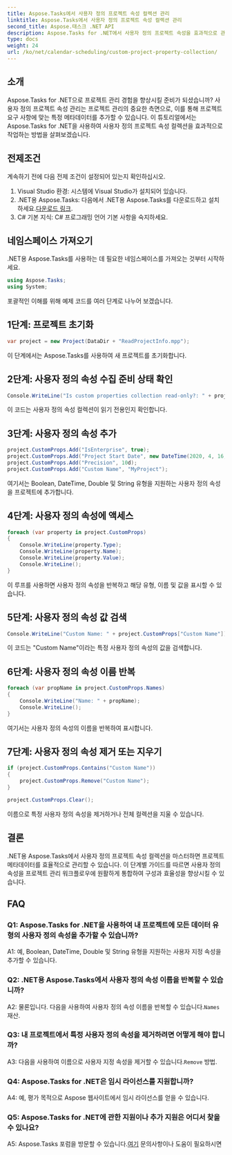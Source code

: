 ```yaml
---
title: Aspose.Tasks에서 사용자 정의 프로젝트 속성 컬렉션 관리
linktitle: Aspose.Tasks에서 사용자 정의 프로젝트 속성 컬렉션 관리
second_title: Aspose.태스크 .NET API
description: Aspose.Tasks for .NET에서 사용자 정의 프로젝트 속성을 효과적으로 관리하여 프로젝트 관리 경험을 향상시키는 방법을 알아보세요.
type: docs
weight: 24
url: /ko/net/calendar-scheduling/custom-project-property-collection/
---
```

## 소개

Aspose.Tasks for .NET으로 프로젝트 관리 경험을 향상시킬 준비가 되셨습니까? 사용자 정의 프로젝트 속성 관리는 프로젝트 관리의 중요한 측면으로, 이를 통해 프로젝트 요구 사항에 맞는 특정 메타데이터를 추가할 수 있습니다. 이 튜토리얼에서는 Aspose.Tasks for .NET을 사용하여 사용자 정의 프로젝트 속성 컬렉션을 효과적으로 작업하는 방법을 살펴보겠습니다.

## 전제조건

계속하기 전에 다음 전제 조건이 설정되어 있는지 확인하십시오.

1. Visual Studio 환경: 시스템에 Visual Studio가 설치되어 있습니다.
2.  .NET용 Aspose.Tasks: 다음에서 .NET용 Aspose.Tasks를 다운로드하고 설치하세요.[다운로드 링크](https://releases.aspose.com/tasks/net/).
3. C# 기본 지식: C# 프로그래밍 언어 기본 사항을 숙지하세요.

## 네임스페이스 가져오기

.NET용 Aspose.Tasks를 사용하는 데 필요한 네임스페이스를 가져오는 것부터 시작하세요.

```csharp
using Aspose.Tasks;
using System;


```

포괄적인 이해를 위해 예제 코드를 여러 단계로 나누어 보겠습니다.

## 1단계: 프로젝트 초기화

```csharp
var project = new Project(DataDir + "ReadProjectInfo.mpp");
```

이 단계에서는 Aspose.Tasks를 사용하여 새 프로젝트를 초기화합니다.

## 2단계: 사용자 정의 속성 수집 준비 상태 확인

```csharp
Console.WriteLine("Is custom properties collection read-only?: " + project.CustomProps.IsReadOnly);
```

이 코드는 사용자 정의 속성 컬렉션이 읽기 전용인지 확인합니다.

## 3단계: 사용자 정의 속성 추가

```csharp
project.CustomProps.Add("IsEnterprise", true);
project.CustomProps.Add("Project Start Date", new DateTime(2020, 4, 16, 8, 0, 0));
project.CustomProps.Add("Precision", 10d);
project.CustomProps.Add("Custom Name", "MyProject");
```

여기서는 Boolean, DateTime, Double 및 String 유형을 지원하는 사용자 정의 속성을 프로젝트에 추가합니다.

## 4단계: 사용자 정의 속성에 액세스

```csharp
foreach (var property in project.CustomProps)
{
    Console.WriteLine(property.Type);
    Console.WriteLine(property.Name);
    Console.WriteLine(property.Value);
    Console.WriteLine();
}
```

이 루프를 사용하면 사용자 정의 속성을 반복하고 해당 유형, 이름 및 값을 표시할 수 있습니다.

## 5단계: 사용자 정의 속성 값 검색

```csharp
Console.WriteLine("Custom Name: " + project.CustomProps["Custom Name"]);
```

이 코드는 "Custom Name"이라는 특정 사용자 정의 속성의 값을 검색합니다.

## 6단계: 사용자 정의 속성 이름 반복

```csharp
foreach (var propName in project.CustomProps.Names)
{
    Console.WriteLine("Name: " + propName);
    Console.WriteLine();
}
```

여기서는 사용자 정의 속성의 이름을 반복하여 표시합니다.

## 7단계: 사용자 정의 속성 제거 또는 지우기

```csharp
if (project.CustomProps.Contains("Custom Name"))
{
    project.CustomProps.Remove("Custom Name");
}

project.CustomProps.Clear();
```

이름으로 특정 사용자 정의 속성을 제거하거나 전체 컬렉션을 지울 수 있습니다.

## 결론

.NET용 Aspose.Tasks에서 사용자 정의 프로젝트 속성 컬렉션을 마스터하면 프로젝트 메타데이터를 효율적으로 관리할 수 있습니다. 이 단계별 가이드를 따르면 사용자 정의 속성을 프로젝트 관리 워크플로우에 원활하게 통합하여 구성과 효율성을 향상시킬 수 있습니다.

## FAQ

### Q1: Aspose.Tasks for .NET을 사용하여 내 프로젝트에 모든 데이터 유형의 사용자 정의 속성을 추가할 수 있습니까?

A1: 예, Boolean, DateTime, Double 및 String 유형을 지원하는 사용자 지정 속성을 추가할 수 있습니다.

### Q2: .NET용 Aspose.Tasks에서 사용자 정의 속성 이름을 반복할 수 있습니까?

 A2: 물론입니다. 다음을 사용하여 사용자 정의 속성 이름을 반복할 수 있습니다.`Names` 재산.

### Q3: 내 프로젝트에서 특정 사용자 정의 속성을 제거하려면 어떻게 해야 합니까?

 A3: 다음을 사용하여 이름으로 사용자 지정 속성을 제거할 수 있습니다.`Remove` 방법.

### Q4: Aspose.Tasks for .NET은 임시 라이선스를 지원합니까?

A4: 예, 평가 목적으로 Aspose 웹사이트에서 임시 라이선스를 얻을 수 있습니다.

### Q5: Aspose.Tasks for .NET에 관한 지원이나 추가 지원은 어디서 찾을 수 있나요?

 A5: Aspose.Tasks 포럼을 방문할 수 있습니다.[여기](https://forum.aspose.com/c/tasks/15) 문의사항이나 도움이 필요하시면